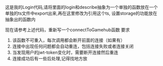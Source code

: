 <template>
    <div class="login-container">
        <el-card class="login-card">
            <div slot="header">
                <h1>森空岛凭据管理中心</h1>
            </div>
            <p class="disclaimer">本网站<b style="color: red;">不是</b>鹰角网络下属的官方网站。</p>
            <el-form>
                <el-form-item label="邮箱：">
                    <el-input v-model="email" placeholder="Email"></el-input>
                </el-form-item>
                <el-form-item label="密码：">
                    <el-input type="password" v-model="password" placeholder="Password"></el-input>
                </el-form-item>
                <el-form-item>
                    <div class="button-container">
                        <el-button type="primary" @click="login">登录</el-button>
                        <el-button type="secondary" @click="register">注册</el-button>
                    </div>
                </el-form-item>
            </el-form>
            <div class="footer">
                <p>本网站不是鹰角网络官方网站，而是由爱好者自行开发的工具网站。</p>
            </div>
        </el-card>
    </div>
</template>
  
<script lang="ts">
import { ref } from 'vue';
import axios from 'axios';
import { useRouter } from 'vue-router';

export default {
    setup() {
        const router = useRouter();
        const email = ref('');
        const password = ref('');

        const login = async () => {
            try {
                var response = await axios.post(import.meta.env.VITE_BACKEND_BASE_URL + '/api/account/login', {
                    email: email.value,
                    password: password.value,
                });

                if (response.data.token) {
                    localStorage.setItem('jwt-token', response.data.token);

                    response = await axios.get(import.meta.env.VITE_BACKEND_BASE_URL + '/api/account/describe');

                    if(response.data.roles){
                        localStorage.setItem('user-role', response.data.roles[0]);
                    }

                    router.push('/');
                }
            } catch (error) {
                console.error("An error occurred while logging in:", error);
            }
        };

        const register = () => {
            router.push('/register');
        };

        return {
            email,
            password,
            login,
            register,
        };
    },
};
</script>
  
<style scoped>
.login-container {
    display: flex;
    justify-content: center;
    align-items: center;
    height: 100vh;
}

.login-card {
    background: white;
    padding: 2rem;
    border-radius: 8px;
    box-shadow: 0px 4px 16px rgba(0, 0, 0, 0.1);
    width: 400px;
    text-align: center;
}

.disclaimer {
    font-size: 14px;
    color: gray;
    text-align: center;
    margin-bottom: 20px;
}

.button-container {
    display: flex;
    justify-content: center;
    align-items: center;
    width: 100%;
}

.footer {
    text-align: center;
    font-size: 14px;
    color: gray;
}

</style>

这是我的Login代码,请将里面的login和describe抽象为一个单独的函数放在一个单独的ts文件中export出来,再在这里修改为引用这个ts, 设置storage的功能放在抽象出的函数内


现在请参考上述代码，重新写一个connectToGamehub函数
要求
1. 该函数不可重入，每次调用都会断开前面的连接（如果有）
2. 连接中出现任何问题都会自动重连，包括连接失败或者连接关闭
3. 当发现用户的jwt-token变化时，需要断开连接然后重连
4. 连接成功后有一些后处理,记得找地方放